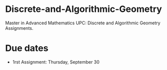 # Discrete-and-Algorithmic-Geometry
Master in Advanced Mathematics UPC: Discrete and Algorithmic Geometry Assignments.

Due dates
=========

- 1rst Assignment: Thursday, September 30

